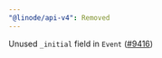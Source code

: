```yaml
---
"@linode/api-v4": Removed
---
```


Unused `_initial` field in `Event` ([#9416](https://github.com/linode/manager/pull/9416))
